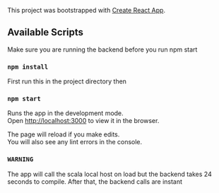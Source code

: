 This project was bootstrapped with [Create React App](https://github.com/facebook/create-react-app).

## Available Scripts
Make sure you are running the backend before you run npm start


### `npm install`
First run this in the project directory then

### `npm start`

Runs the app in the development mode.<br>
Open [http://localhost:3000](http://localhost:3000) to view it in the browser.

The page will reload if you make edits.<br>
You will also see any lint errors in the console.

### `WARNING`
The app will call the scala local host on load but the backend takes 24 seconds to compile.  After that, the backend calls are instant
